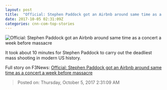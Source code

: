 ```yaml
---
layout: post
title:  "Official: Stephen Paddock got an Airbnb around same time as a concert a week before massacre"
date: 2017-10-05 02:31:09Z
categories: cnn-com-top-stories
---
```


![Official: Stephen Paddock got an Airbnb around same time as a concert a week before massacre](http://i2.cdn.cnn.com/cnnnext/dam/assets/171003135724-01-las-vegas-venue-1003-super-tease.jpg)

It took about 10 minutes for Stephen Paddock to carry out the deadliest mass shooting in modern US history.


Full story on F3News: [Official: Stephen Paddock got an Airbnb around same time as a concert a week before massacre](http://www.f3nws.com/n/cPq2PH)

> Posted on: Thursday, October 5, 2017 2:31:09 AM

